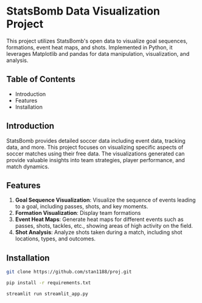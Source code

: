 
# StatsBomb Data Visualization Project

This project utilizes StatsBomb's open data to visualize goal sequences, formations, event heat maps, and shots. Implemented in Python, it leverages Matplotlib and pandas for data manipulation, visualization, and analysis.

## Table of Contents

- Introduction
- Features
- Installation

## Introduction

StatsBomb provides detailed soccer data including event data, tracking data, and more. This project focuses on visualizing specific aspects of soccer matches using their free data. The visualizations generated can provide valuable insights into team strategies, player performance, and match dynamics.

## Features

1. **Goal Sequence Visualization**: Visualize the sequence of events leading to a goal, including passes, shots, and key moments.
2. **Formation Visualization**: Display team formations 
3. **Event Heat Maps**: Generate heat maps for different events such as passes, shots, tackles, etc., showing areas of high activity on the field.
4. **Shot Analysis**: Analyze shots taken during a match, including shot locations, types, and outcomes.

## Installation


```bash
git clone https://github.com/stan1188/proj.git

pip install -r requirements.txt

streamlit run streamlit_app.py
